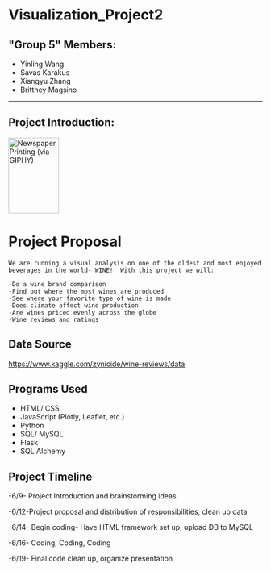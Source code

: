 # Visualization_Project2

## "Group 5" Members:
- Yinling Wang
- Savas Karakus
- Xiangyu Zhang
- Brittney Magsino

- - -

## Project Introduction: 
<img src="http://www.standardmarket.com/wp-content/uploads/2015/08/wine-bottles.jpg" alt="Newspaper Printing (via GIPHY)"  style="width:100px;height:150px;"/>

# Project Proposal
	We are running a visual analysis on one of the oldest and most enjoyed beverages in the world- WINE!  With this project we will:

	-Do a wine brand comparison
	-Find out where the most wines are produced
	-See where your favorite type of wine is made
	-Does climate affect wine production
	-Are wines priced evenly across the globe
	-Wine reviews and ratings
	
## Data Source
https://www.kaggle.com/zynicide/wine-reviews/data

## Programs Used
- HTML/ CSS
- JavaScript (Plotly, Leaflet, etc.)
- Python
- SQL/ MySQL
- Flask
- SQL Alchemy 


## Project Timeline
-6/9- Project Introduction and brainstorming ideas

-6/12-Project proposal and distribution of responsibilities, clean up data

-6/14- Begin coding- Have HTML framework set up, upload DB to MySQL

-6/16- Coding, Coding, Coding

-6/19- Final code clean up, organize presentation